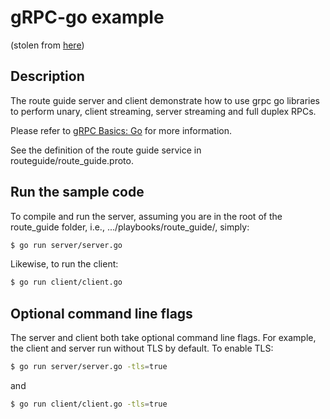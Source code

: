 # gRPC-go example

(stolen from [here](https://github.com/grpc/grpc-go/tree/master/playbooks/route_guide))

## Description

The route guide server and client demonstrate how to use grpc go libraries to
perform unary, client streaming, server streaming and full duplex RPCs.

Please refer to [gRPC Basics: Go](https://grpc.io/docs/tutorials/basic/go.html) for more information.

See the definition of the route guide service in routeguide/route_guide.proto.

## Run the sample code

To compile and run the server, assuming you are in the root of the route_guide
folder, i.e., .../playbooks/route_guide/, simply:

```sh
$ go run server/server.go
```

Likewise, to run the client:

```sh
$ go run client/client.go
```

## Optional command line flags

The server and client both take optional command line flags. For example, the
client and server run without TLS by default. To enable TLS:

```sh
$ go run server/server.go -tls=true
```

and

```sh
$ go run client/client.go -tls=true
```
